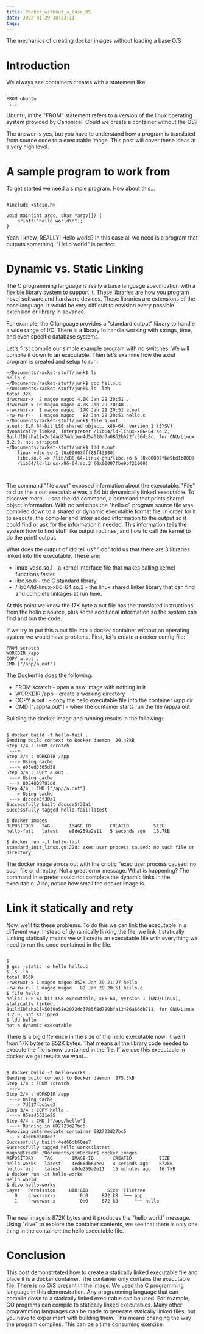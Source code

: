 ```yaml
---
title: Docker_without_a_base_OS
date: 2022-01-29 18:23:11
tags:
---
```


The mechanics of creating docker images without loading a base O/S

<!-- more -->

# Introduction

We always see containers creates with a statement like: 

```

FROM ubuntu
 ...

```

Ubuntu, in the "FROM" statement refers to a version of the linux operating system provided by Canonical. Could we create a container without the OS?

The answer is yes, but you have to understand how a program is translated from source code to a executable image. This post will cover these ideas at a very high level.

# A sample program to work from

To get started we need a simple program. How about this...

```

#include <stdio.h>

void main(int argc, char *argv[]) {
    printf("hello world\n");
}

```

Yeah I know, REALLY! Hello world? In this case all we need is a program that outputs something. "Hello world" is perfect.

# Dynamic vs. Static Linking

The C programming language is really a base language specification with a flexible library system to support it. These libraries are how you program novel software and hardware devices. These libraries are extensions of the base language. It would be very difficult to envision every possible extension or library in advance. 

For example, the C language provides a "standard output" library to handle a wide range of I/O. There is a library to handle working with strings, time, and even specific database systems.

Let's first compile our simple example program with no switches. We will compile it down to an executable. Then let's examine how the a.out program is created and setup to run:

```
~/Documents/racket-stuff/junk$ ls
hello.c
~/Documents/racket-stuff/junk$ gcc hello.c 
~/Documents/racket-stuff/junk$ ls -lah
total 32K
drwxrwxr-x  2 magoo magoo 4.0K Jan 29 20:51 .
drwxrwxr-x 10 magoo magoo 4.0K Jan 29 20:48 ..
-rwxrwxr-x  1 magoo magoo  17K Jan 29 20:51 a.out
-rw-rw-r--  1 magoo magoo   82 Jan 29 20:51 hello.c
~/Documents/racket-stuff/junk$ file a.out
a.out: ELF 64-bit LSB shared object, x86-64, version 1 (SYSV), dynamically linked, interpreter /lib64/ld-linux-x86-64.so.2, BuildID[sha1]=2c3dad874dc1ee4d5a610d0a0862b622fc36dc8c, for GNU/Linux 3.2.0, not stripped
~/Documents/racket-stuff/junk$ ldd a.out
	linux-vdso.so.1 (0x00007fff85f43000)
	libc.so.6 => /lib/x86_64-linux-gnu/libc.so.6 (0x00007fbe9bd1b000)
	/lib64/ld-linux-x86-64.so.2 (0x00007fbe9bf21000)



```
The command "file a.out" exposed information about the executable. "File" told us the a.out executable was a 64 bit dynamically linked executable. To discover more, I used the ldd command, a command that prints shared object information. With no switches the "hello.c" program source file was compiled down to a shared or dynamic executable format file. In order for it to execute, the compiler and linker added information to the output so it could find or ask for the information it needed. This information tells the system how to find stuff like output routines, and how to call the kernel to do the printf output.

What does the output of ldd tell us? "ldd" told us that there are 3 libraries linked into the executable. These are:

* linux-vdso.so.1 - a kernel interface file that makes calling kernel functions faster
* libc.so.6 - the C standard library
* /lib64/ld-linux-x86-64.so.2 - the linux shared linker library that can find and complete linkages at run time.

At this point we know the 17K byte a.out file has the translated instructions from the hello.c source, plus some additional information so the system can find and run the code.

If we try to put this a.out file into a docker container without an operating system we would have problems. First, let's create a docker config file:

```
FROM scratch
WORKDIR /app
COPY a.out .
CMD ["/app/a.out"]

```

The Dockerfile does the following:

* FROM scratch - open a new image with nothing in it
* WORKDIR /app - create a working directory
* COPY a.out . - copy the hello executable file into the container /app dir
* CMD ["/app/a.out"] - when the container starts run the file /app/a.out

Building the docker image and running results in the following:

```

$ docker build -t hello-fail .
Sending build context to Docker daemon  20.48kB
Step 1/4 : FROM scratch
 ---> 
Step 2/4 : WORKDIR /app
 ---> Using cache
 ---> e03ed3305d58
Step 3/4 : COPY a.out .
 ---> Using cache
 ---> 8b248397018d
Step 4/4 : CMD ["/app/a.out"]
 ---> Using cache
 ---> dcccce5f30a1
Successfully built dcccce5f30a1
Successfully tagged hello-fail:latest

$ docker images
REPOSITORY   TAG       IMAGE ID       CREATED         SIZE
hello-fail   latest    e8de259a2e11   5 seconds ago   16.7kB

$ docker run -it hello-fail
standard_init_linux.go:228: exec user process caused: no such file or directory

```

The docker image errors out with the criptic "exec user process caused: no such file or directoy. Not a great error message. What is happening? The command interpreter could not complete the dynamic links in the executable. Also, notice how small the docker image is. 

# Link it statically and rety

Now, we'll fix these problems. To do this we can link the executable in a different way. Instead of dynamically linking the file, we link it statically. Linking statically means we will create an executable file with everything we need to run the code contained in the file. 

```

$ 
$ gcc -static -o hello hello.c
$ ls -lh
total 856K
-rwxrwxr-x 1 magoo magoo 852K Jan 29 21:27 hello
-rw-rw-r-- 1 magoo magoo   82 Jan 29 20:51 hello.c
$ file hello
hello: ELF 64-bit LSB executable, x86-64, version 1 (GNU/Linux), statically linked, BuildID[sha1]=5059e58e2072dc3785f8d790bfa13486a66db711, for GNU/Linux 3.2.0, not stripped
$ ldd hello
not a dynamic executable

```

There is a big difference in the size of the hello executable now: it went from 17K bytes to 852K bytes. That means all the library code needed to execute the file is now contained in the file. If we use this executable in docker we get results we want...

```

$ docker build -t hello-works .
Sending build context to Docker daemon  875.5kB
Step 1/4 : FROM scratch
 ---> 
Step 2/4 : WORKDIR /app
 ---> Using cache
 ---> 7d2174bc1ce3
Step 3/4 : COPY hello .
 ---> 85ea45621e25
Step 4/4 : CMD ["/app/hello"]
 ---> Running in 682723d27bc5
Removing intermediate container 682723d27bc5
 ---> 4ed66db60ee7
Successfully built 4ed66db60ee7
Successfully tagged hello-works:latest
magoo@FreeU:~/Documents/simDocker$ docker images
REPOSITORY    TAG       IMAGE ID       CREATED          SIZE
hello-works   latest    4ed66db60ee7   4 seconds ago    872kB
hello-fail    latest    e8de259a2e11   15 minutes ago   16.7kB
$ docker run -it hello-works
Hello world
$ dive hello-works
Layer   Permission     UID:GID       Size  Filetree
   0    drwxr-xr-x         0:0     872 kB  └── app
   1    -rwxrwxr-x         0:0     872 kB      └── hello


```

The new image is 872K bytes and it produces the  "hello world" message. Using "dive" to explore the container contents, we see that there is only one thing in the container: the hello executable file.



# Conclusion

This post demonstrtated how to create a statically linked executable file and place it is a docker container.  The container only contains the executable file.  There is no O/S present in the image. We used the C programming language in this demonstration. Any programming language that can compile down to a statically linked executable can be used. For example, GO programs can compile to statically linked executables.  Many other programming languages can be made to generate statically linked files, but you have to experiment with building them. This means changing the way the program compiles. This can be a time consuming exercise.